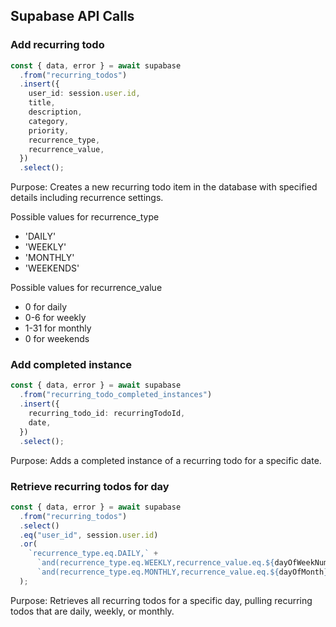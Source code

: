 ## Supabase API Calls

### Add recurring todo
```ts
const { data, error } = await supabase
  .from("recurring_todos")
  .insert({
    user_id: session.user.id,
    title,
    description,
    category,
    priority,
    recurrence_type,
    recurrence_value,
  })
  .select();
```
Purpose: Creates a new recurring todo item in the database with specified details including recurrence settings.

Possible values for recurrence_type
- 'DAILY'
- 'WEEKLY'
- 'MONTHLY'
- 'WEEKENDS'

Possible values for recurrence_value
- 0 for daily
- 0-6 for weekly
- 1-31 for monthly
- 0 for weekends

### Add completed instance
```ts
const { data, error } = await supabase
  .from("recurring_todo_completed_instances")
  .insert({
    recurring_todo_id: recurringTodoId,
    date,
  })
  .select();
```

Purpose: Adds a completed instance of a recurring todo for a specific date.

### Retrieve recurring todos for day
```ts
const { data, error } = await supabase
  .from("recurring_todos")
  .select()
  .eq("user_id", session.user.id)
  .or(
    `recurrence_type.eq.DAILY,` +
      `and(recurrence_type.eq.WEEKLY,recurrence_value.eq.${dayOfWeekNum}),` +
      `and(recurrence_type.eq.MONTHLY,recurrence_value.eq.${dayOfMonth})`
  );
```

Purpose: Retrieves all recurring todos for a specific day, pulling recurring todos that are daily, weekly, or monthly.